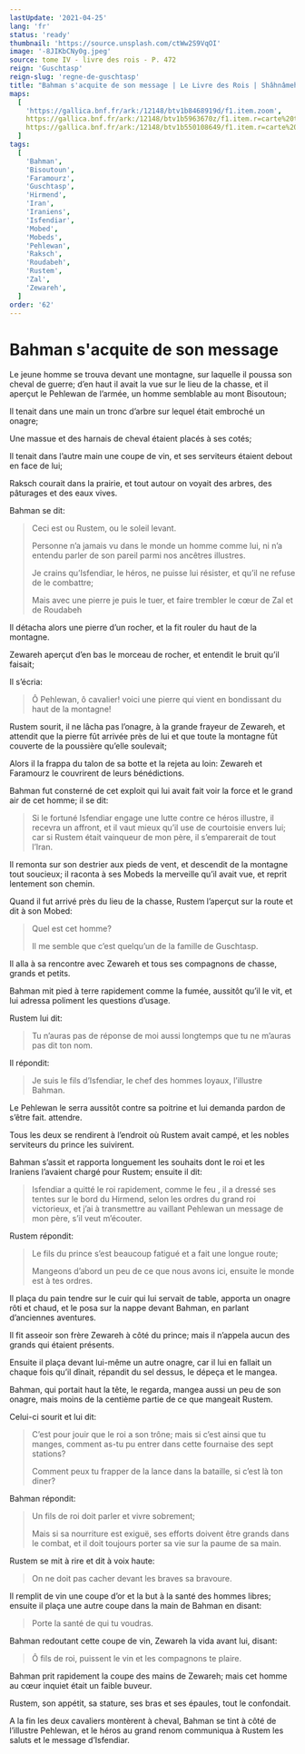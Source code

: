 ```yaml
---
lastUpdate: '2021-04-25'
lang: 'fr'
status: 'ready'
thumbnail: 'https://source.unsplash.com/ctWw2S9VqOI'
image: '-8JIKbCNy0g.jpeg'
source: tome IV - livre des rois - P. 472
reign: 'Guschtasp'
reign-slug: 'regne-de-guschtasp'
title: "Bahman s'acquite de son message | Le Livre des Rois | Shâhnâmeh"
maps:
  [
    'https://gallica.bnf.fr/ark:/12148/btv1b8468919d/f1.item.zoom',
    https://gallica.bnf.fr/ark:/12148/btv1b5963670z/f1.item.r=carte%20touran.zoom,
    https://gallica.bnf.fr/ark:/12148/btv1b550108649/f1.item.r=carte%20touran.zoom,
  ]
tags:
  [
    'Bahman',
    'Bisoutoun',
    'Faramourz',
    'Guschtasp',
    'Hirmend',
    'Iran',
    'Iraniens',
    'Isfendiar',
    'Mobed',
    'Mobeds',
    'Pehlewan',
    'Raksch',
    'Roudabeh',
    'Rustem',
    'Zal',
    'Zewareh',
  ]
order: '62'
---
```


# Bahman s'acquite de son message

Le jeune homme se trouva devant une montagne, sur laquelle il poussa son cheval de guerre; d’en haut il avait la vue sur le lieu de la chasse, et il aperçut le Pehlewan de l’armée, un homme semblable au mont Bisoutoun;

Il tenait dans une main un tronc d’arbre sur lequel était embroché un onagre;

Une massue et des harnais de cheval étaient placés à ses cotés;

Il tenait dans l’autre main une coupe de vin, et ses serviteurs étaient debout en face de lui;

Raksch courait dans la prairie, et tout autour on voyait des arbres, des pâturages et des eaux vives.

Bahman se dit:

> Ceci est ou Rustem, ou le soleil levant.
>
> Personne n’a jamais vu dans le monde un homme comme lui, ni n’a entendu parler de son pareil parmi nos ancêtres illustres.
>
> Je crains qu’Isfendiar, le héros, ne puisse lui résister, et qu’il ne refuse de le combattre;
>
> Mais avec une pierre je puis le tuer, et faire trembler le cœur de Zal et de Roudabeh

Il détacha alors une pierre d’un rocher, et la fit rouler du haut de la montagne.

Zewareh aperçut d’en bas le morceau de rocher, et entendit le bruit qu’il faisait;

Il s’écria:

> Ô Pehlewan, ô cavalier! voici une pierre qui vient en bondissant du haut de la montagne!

Rustem sourit, il ne lâcha pas l’onagre, à la grande frayeur de Zewareh, et attendit que la pierre fût arrivée près de lui et que toute la montagne fût couverte de la poussière qu’elle soulevait;

Alors il la frappa du talon de sa botte et la rejeta au loin: Zewareh et Faramourz le couvrirent de leurs bénédictions.

Bahman fut consterné de cet exploit qui lui avait fait voir la force et le grand air de cet homme; il se dit:

> Si le fortuné Isfendiar engage une lutte contre ce héros illustre, il recevra un affront, et il vaut mieux qu’il use de courtoisie envers lui; car si Rustem était vainqueur de mon père, il s’emparerait de tout l’Iran.

Il remonta sur son destrier aux pieds de vent, et descendit de la montagne tout soucieux; il raconta à ses Mobeds la merveille qu’il avait vue, et reprit lentement son chemin.

Quand il fut arrivé près du lieu de la chasse, Rustem l’aperçut sur la route et dit à son Mobed:

> Quel est cet homme?
>
> Il me semble que c’est quelqu’un de la famille de Guschtasp.

Il alla à sa rencontre avec Zewareh et tous ses compagnons de chasse, grands et petits.

Bahman mit pied à terre rapidement comme la fumée, aussitôt qu’il le vit, et lui adressa poliment les questions d’usage.

Rustem lui dit:

> Tu n’auras pas de réponse de moi aussi longtemps que tu ne m’auras pas dit ton nom.

Il répondit:

> Je suis le fils d’Isfendiar, le chef des hommes loyaux, l’illustre Bahman.

Le Pehlewan le serra aussitôt contre sa poitrine et lui demanda pardon de s’être fait. attendre.

Tous les deux se rendirent à l’endroit où Rustem avait campé, et les nobles serviteurs du prince les suivirent.

Bahman s’assit et rapporta longuement les souhaits dont le roi et les Iraniens l’avaient chargé pour Rustem; ensuite il dit:

> Isfendiar a quitté le roi rapidement, comme le feu , il a dressé ses tentes sur le bord du Hirmend, selon les ordres du grand roi victorieux, et j’ai à transmettre au vaillant Pehlewan un message de mon père, s’il veut m’écouter.

Rustem répondit:

> Le fils du prince s’est beaucoup fatigué et a fait une longue route;
>
> Mangeons d’abord un peu de ce que nous avons ici, ensuite le monde est à tes ordres.

Il plaça du pain tendre sur le cuir qui lui servait de table, apporta un onagre rôti et chaud, et le posa sur la nappe devant Bahman, en parlant d’anciennes aventures.

Il fit asseoir son frère Zewareh à côté du prince; mais il n’appela aucun des grands qui étaient présents.

Ensuite il plaça devant lui-même un autre onagre, car il lui en fallait un chaque fois qu’il dînait, répandit du sel dessus, le dépeça et le mangea.

Bahman, qui portait haut la tête, le regarda, mangea aussi un peu de son onagre, mais moins de la centième partie de ce que mangeait Rustem.

Celui-ci sourit et lui dit:

> C’est pour jouir que le roi a son trône; mais si c’est ainsi que tu manges, comment as-tu pu entrer dans cette fournaise des sept stations?
>
> Comment peux tu frapper de la lance dans la bataille, si c’est là ton diner?

Bahman répondit:

> Un fils de roi doit parler et vivre sobrement;
>
> Mais si sa nourriture est exiguë, ses efforts doivent être grands dans le combat, et il doit toujours porter sa vie sur la paume de sa main.

Rustem se mit à rire et dit à voix haute:

> On ne doit pas cacher devant les braves sa bravoure.

Il remplit de vin une coupe d’or et la but à la santé des hommes libres; ensuite il plaça une autre coupe dans la main de Bahman en disant:

> Porte la santé de qui tu voudras.

Bahman redoutant cette coupe de vin, Zewareh la vida avant lui, disant:

> Ô fils de roi, puissent le vin et les compagnons te plaire.

Bahman prit rapidement la coupe des mains de Zewareh; mais cet homme au cœur inquiet était un faible buveur.

Rustem, son appétit, sa stature, ses bras et ses épaules, tout le confondait.

A la fin les deux cavaliers montèrent à cheval, Bahman se tint à côté de l’illustre Pehlewan, et le héros au grand renom communiqua à Rustem les saluts et le message d’Isfendiar.
